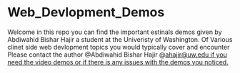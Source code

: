 # Web_Devlopment_Demos
<p> Welcome in this repo you can find the important estinals demos given by 
Abdiwahid Bishar Hajir a student at the Univeristy of Washington. Of
Various clinet side web devlopment topics you would typically cover and encounter
Please contact the author @Abdiwahid Bishar Hajir @<a href="mailto:ahajir@uw.edu" />ahajir@uw.edu if you need the video demos
or if there is any issues with the demos you noticed. </p>
